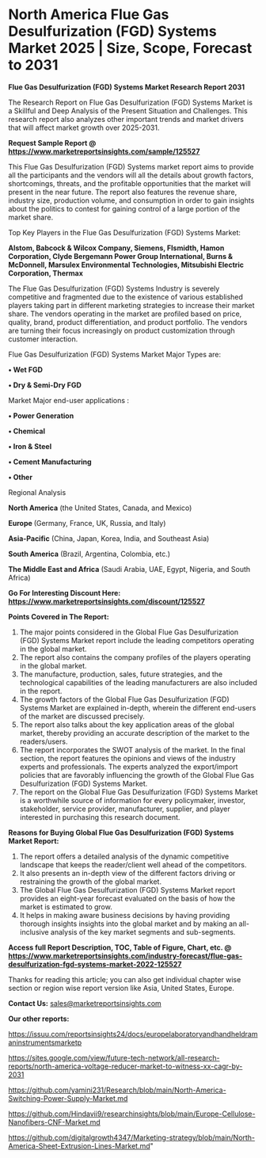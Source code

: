 # North America Flue Gas Desulfurization (FGD) Systems Market 2025 | Size, Scope, Forecast to 2031

<strong>Flue Gas Desulfurization (FGD) Systems Market Research Report 2031</strong>

The Research Report on Flue Gas Desulfurization (FGD) Systems Market is a Skillful and Deep Analysis of the Present Situation and Challenges. This research report also analyzes other important trends and market drivers that will affect market growth over 2025-2031.

<strong>Request Sample Report @ <a href=https://www.marketreportsinsights.com/sample/125527>https://www.marketreportsinsights.com/sample/125527</a></strong>

This Flue Gas Desulfurization (FGD) Systems market report aims to provide all the participants and the vendors will all the details about growth factors, shortcomings, threats, and the profitable opportunities that the market will present in the near future. The report also features the revenue share, industry size, production volume, and consumption in order to gain insights about the politics to contest for gaining control of a large portion of the market share.

Top Key Players in the Flue Gas Desulfurization (FGD) Systems Market:

<strong>Alstom, Babcock & Wilcox Company, Siemens, Flsmidth, Hamon Corporation, Clyde Bergemann Power Group International, Burns & McDonnell, Marsulex Environmental Technologies, Mitsubishi Electric Corporation, Thermax</strong>

The Flue Gas Desulfurization (FGD) Systems Industry is severely competitive and fragmented due to the existence of various established players taking part in different marketing strategies to increase their market share. The vendors operating in the market are profiled based on price, quality, brand, product differentiation, and product portfolio. The vendors are turning their focus increasingly on product customization through customer interaction.

Flue Gas Desulfurization (FGD) Systems Market Major Types are:

<strong>• Wet FGD

• Dry & Semi-Dry FGD</strong>

Market Major end-user applications :

<strong>• Power Generation

• Chemical

• Iron & Steel

• Cement Manufacturing

• Other</strong>

Regional Analysis

</u><strong><b>North America</b></strong> (the United States, Canada, and Mexico)

<strong><b>Europe </b></strong>(Germany, France, UK, Russia, and Italy)

<strong><b>Asia-Pacific</b></strong> (China, Japan, Korea, India, and Southeast Asia)

<strong><b>South America</b></strong> (Brazil, Argentina, Colombia, etc.)

<strong><b>The Middle East and Africa</b></strong> (Saudi Arabia, UAE, Egypt, Nigeria, and South Africa)

<strong>Go For Interesting Discount Here: <a href=https://www.marketreportsinsights.com/discount/125527>https://www.marketreportsinsights.com/discount/125527</a></strong>

<strong>Points Covered in The Report:</strong>
<ol>
  <li>The major points considered in the Global Flue Gas Desulfurization (FGD) Systems Market report include the leading competitors operating in the global market.</li>
  <li>The report also contains the company profiles of the players operating in the global market.</li>
  <li>The manufacture, production, sales, future strategies, and the technological capabilities of the leading manufacturers are also included in the report.</li>
  <li>The growth factors of the Global Flue Gas Desulfurization (FGD) Systems Market are explained in-depth, wherein the different end-users of the market are discussed precisely.</li>
  <li>The report also talks about the key application areas of the global market, thereby providing an accurate description of the market to the readers/users.</li>
  <li>The report incorporates the SWOT analysis of the market. In the final section, the report features the opinions and views of the industry experts and professionals. The experts analyzed the export/import policies that are favorably influencing the growth of the Global Flue Gas Desulfurization (FGD) Systems Market.</li>
  <li>The report on the Global Flue Gas Desulfurization (FGD) Systems Market is a worthwhile source of information for every policymaker, investor, stakeholder, service provider, manufacturer, supplier, and player interested in purchasing this research document.</li>
</ol>
<strong>Reasons for Buying Global Flue Gas Desulfurization (FGD) Systems Market Report:</strong>

<ol>
  <li>The report offers a detailed analysis of the dynamic competitive landscape that keeps the reader/client well ahead of the competitors.</li>
  <li>It also presents an in-depth view of the different factors driving or restraining the growth of the global market.</li>
  <li>The Global Flue Gas Desulfurization (FGD) Systems Market report provides an eight-year forecast evaluated on the basis of how the market is estimated to grow.</li>
  <li>It helps in making aware business decisions by having providing thorough insights insights into the global market and by making an all-inclusive analysis of the key market segments and sub-segments.</li>
</ol>
<strong>Access full Report Description, TOC, Table of Figure, Chart, etc. @ <a href=https://www.marketreportsinsights.com/industry-forecast/flue-gas-desulfurization-fgd-systems-market-2022-125527>https://www.marketreportsinsights.com/industry-forecast/flue-gas-desulfurization-fgd-systems-market-2022-125527</a></strong>


Thanks for reading this article; you can also get individual chapter wise section or region wise report version like Asia, United States, Europe.

<strong>Contact Us:</strong>
sales@marketreportsinsights.com

<strong>Our other reports:</strong>

<a href=https://issuu.com/reportsinsights24/docs/europelaboratoryandhandheldramaninstrumentsmarketp>https://issuu.com/reportsinsights24/docs/europelaboratoryandhandheldramaninstrumentsmarketp</a>

<a href=https://sites.google.com/view/future-tech-network/all-research-reports/north-america-voltage-reducer-market-to-witness-xx-cagr-by-2031>https://sites.google.com/view/future-tech-network/all-research-reports/north-america-voltage-reducer-market-to-witness-xx-cagr-by-2031</a>

<a href=https://github.com/yamini231/Research/blob/main/North-America-Switching-Power-Supply-Market.md>https://github.com/yamini231/Research/blob/main/North-America-Switching-Power-Supply-Market.md</a>

<a href=https://github.com/Hindavii9/researchinsights/blob/main/Europe-Cellulose-Nanofibers-CNF-Market.md>https://github.com/Hindavii9/researchinsights/blob/main/Europe-Cellulose-Nanofibers-CNF-Market.md</a>

<a href=https://github.com/digitalgrowth4347/Marketing-strategy/blob/main/North-America-Sheet-Extrusion-Lines-Market.md>https://github.com/digitalgrowth4347/Marketing-strategy/blob/main/North-America-Sheet-Extrusion-Lines-Market.md</a>"

